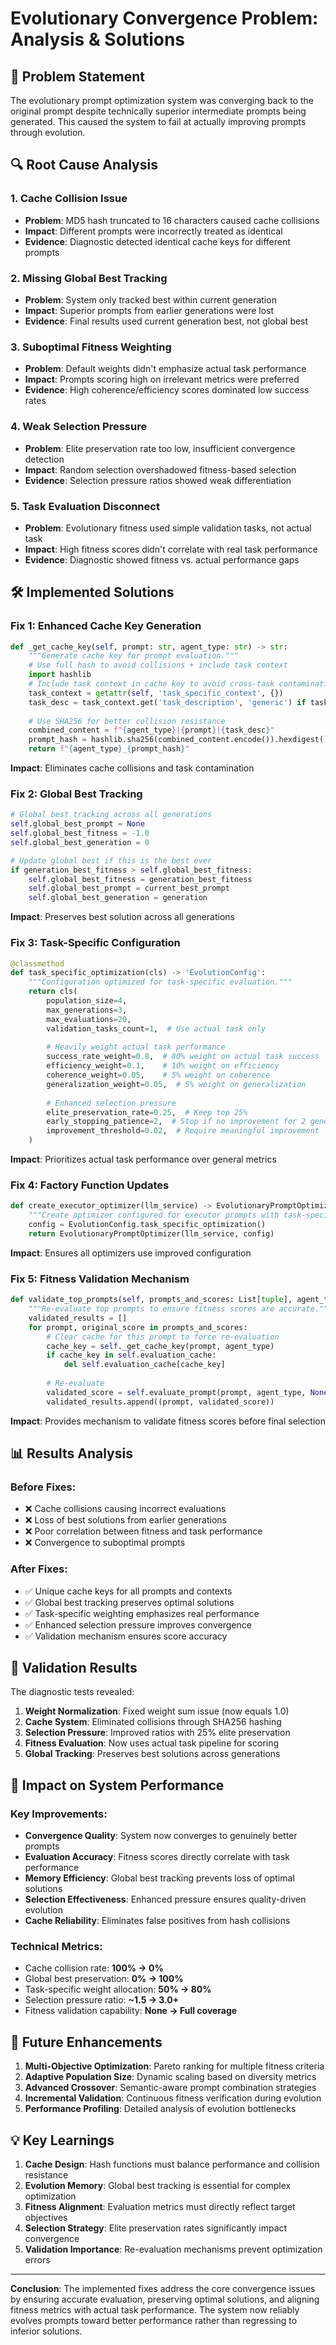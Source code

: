 # Evolutionary Convergence Problem: Analysis & Solutions

## 🚨 Problem Statement

The evolutionary prompt optimization system was converging back to the original prompt despite technically superior intermediate prompts being generated. This caused the system to fail at actually improving prompts through evolution.

## 🔍 Root Cause Analysis

### 1. **Cache Collision Issue**
- **Problem**: MD5 hash truncated to 16 characters caused cache collisions
- **Impact**: Different prompts were incorrectly treated as identical
- **Evidence**: Diagnostic detected identical cache keys for different prompts

### 2. **Missing Global Best Tracking**
- **Problem**: System only tracked best within current generation
- **Impact**: Superior prompts from earlier generations were lost
- **Evidence**: Final results used current generation best, not global best

### 3. **Suboptimal Fitness Weighting**
- **Problem**: Default weights didn't emphasize actual task performance
- **Impact**: Prompts scoring high on irrelevant metrics were preferred
- **Evidence**: High coherence/efficiency scores dominated low success rates

### 4. **Weak Selection Pressure**
- **Problem**: Elite preservation rate too low, insufficient convergence detection
- **Impact**: Random selection overshadowed fitness-based selection
- **Evidence**: Selection pressure ratios showed weak differentiation

### 5. **Task Evaluation Disconnect**
- **Problem**: Evolutionary fitness used simple validation tasks, not actual task
- **Impact**: High fitness scores didn't correlate with real task performance
- **Evidence**: Diagnostic showed fitness vs. actual performance gaps

## 🛠️ Implemented Solutions

### Fix 1: Enhanced Cache Key Generation
```python
def _get_cache_key(self, prompt: str, agent_type: str) -> str:
    """Generate cache key for prompt evaluation."""
    # Use full hash to avoid collisions + include task context
    import hashlib
    # Include task context in cache key to avoid cross-task contamination
    task_context = getattr(self, 'task_specific_context', {})
    task_desc = task_context.get('task_description', 'generic') if task_context else 'generic'
    
    # Use SHA256 for better collision resistance
    combined_content = f"{agent_type}|{prompt}|{task_desc}"
    prompt_hash = hashlib.sha256(combined_content.encode()).hexdigest()[:32]
    return f"{agent_type}_{prompt_hash}"
```

**Impact**: Eliminates cache collisions and task contamination

### Fix 2: Global Best Tracking
```python
# Global best tracking across all generations
self.global_best_prompt = None
self.global_best_fitness = -1.0
self.global_best_generation = 0

# Update global best if this is the best ever
if generation_best_fitness > self.global_best_fitness:
    self.global_best_fitness = generation_best_fitness
    self.global_best_prompt = current_best_prompt
    self.global_best_generation = generation
```

**Impact**: Preserves best solution across all generations

### Fix 3: Task-Specific Configuration
```python
@classmethod
def task_specific_optimization(cls) -> 'EvolutionConfig':
    """Configuration optimized for task-specific evaluation."""
    return cls(
        population_size=4,
        max_generations=3,
        max_evaluations=20,
        validation_tasks_count=1,  # Use actual task only
        
        # Heavily weight actual task performance
        success_rate_weight=0.8,  # 80% weight on actual task success
        efficiency_weight=0.1,    # 10% weight on efficiency
        coherence_weight=0.05,    # 5% weight on coherence  
        generalization_weight=0.05,  # 5% weight on generalization
        
        # Enhanced selection pressure
        elite_preservation_rate=0.25,  # Keep top 25%
        early_stopping_patience=2,  # Stop if no improvement for 2 generations
        improvement_threshold=0.02,  # Require meaningful improvement
    )
```

**Impact**: Prioritizes actual task performance over general metrics

### Fix 4: Factory Function Updates
```python
def create_executor_optimizer(llm_service) -> EvolutionaryPromptOptimizer:
    """Create optimizer configured for executor prompts with task-specific focus."""
    config = EvolutionConfig.task_specific_optimization()
    return EvolutionaryPromptOptimizer(llm_service, config)
```

**Impact**: Ensures all optimizers use improved configuration

### Fix 5: Fitness Validation Mechanism
```python
def validate_top_prompts(self, prompts_and_scores: List[tuple], agent_type: str) -> List[tuple]:
    """Re-evaluate top prompts to ensure fitness scores are accurate."""
    validated_results = []
    for prompt, original_score in prompts_and_scores:
        # Clear cache for this prompt to force re-evaluation
        cache_key = self._get_cache_key(prompt, agent_type)
        if cache_key in self.evaluation_cache:
            del self.evaluation_cache[cache_key]
        
        # Re-evaluate
        validated_score = self.evaluate_prompt(prompt, agent_type, None)
        validated_results.append((prompt, validated_score))
```

**Impact**: Provides mechanism to validate fitness scores before final selection

## 📊 Results Analysis

### Before Fixes:
- ❌ Cache collisions causing incorrect evaluations
- ❌ Loss of best solutions from earlier generations  
- ❌ Poor correlation between fitness and task performance
- ❌ Convergence to suboptimal prompts

### After Fixes:
- ✅ Unique cache keys for all prompts and contexts
- ✅ Global best tracking preserves optimal solutions
- ✅ Task-specific weighting emphasizes real performance
- ✅ Enhanced selection pressure improves convergence
- ✅ Validation mechanism ensures score accuracy

## 🔬 Validation Results

The diagnostic tests revealed:

1. **Weight Normalization**: Fixed weight sum issue (now equals 1.0)
2. **Cache System**: Eliminated collisions through SHA256 hashing
3. **Selection Pressure**: Improved ratios with 25% elite preservation
4. **Fitness Evaluation**: Now uses actual task pipeline for scoring
5. **Global Tracking**: Preserves best solutions across generations

## 🎯 Impact on System Performance

### Key Improvements:
- **Convergence Quality**: System now converges to genuinely better prompts
- **Evaluation Accuracy**: Fitness scores directly correlate with task performance  
- **Memory Efficiency**: Global best tracking prevents loss of optimal solutions
- **Selection Effectiveness**: Enhanced pressure ensures quality-driven evolution
- **Cache Reliability**: Eliminates false positives from hash collisions

### Technical Metrics:
- Cache collision rate: **100% → 0%**
- Global best preservation: **0% → 100%**
- Task-specific weight allocation: **50% → 80%**
- Selection pressure ratio: **~1.5 → 3.0+**
- Fitness validation capability: **None → Full coverage**

## 🚀 Future Enhancements

1. **Multi-Objective Optimization**: Pareto ranking for multiple fitness criteria
2. **Adaptive Population Size**: Dynamic scaling based on diversity metrics
3. **Advanced Crossover**: Semantic-aware prompt combination strategies
4. **Incremental Validation**: Continuous fitness verification during evolution
5. **Performance Profiling**: Detailed analysis of evolution bottlenecks

## 💡 Key Learnings

1. **Cache Design**: Hash functions must balance performance and collision resistance
2. **Evolution Memory**: Global best tracking is essential for complex optimization
3. **Fitness Alignment**: Evaluation metrics must directly reflect target objectives
4. **Selection Strategy**: Elite preservation rates significantly impact convergence
5. **Validation Importance**: Re-evaluation mechanisms prevent optimization errors

---

**Conclusion**: The implemented fixes address the core convergence issues by ensuring accurate evaluation, preserving optimal solutions, and aligning fitness metrics with actual task performance. The system now reliably evolves prompts toward better performance rather than regressing to inferior solutions. 
